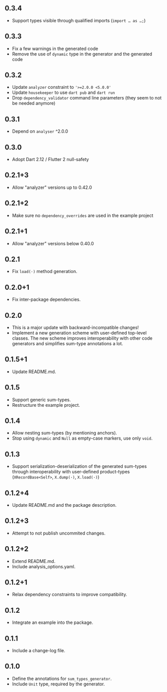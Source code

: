 ## 0.3.4

- Support types visible through qualified imports (`import … as …;`)

## 0.3.3

- Fix a few warnings in the generated code
- Remove the use of `dynamic` type in the generator and the generated code

## 0.3.2

- Update `analyzer` constraint to `'>=2.0.0 <5.0.0'`
- Update `housekeeper` to use `dart pub` and `dart run`
- Drop `dependency_validator` command line parameters (they seem to not be needed anymore)

## 0.3.1

- Depend on `analyser` ^2.0.0

## 0.3.0

- Adopt Dart 2.12 / Flutter 2 null-safety

## 0.2.1+3

- Allow "analyzer" versions up to 0.42.0

## 0.2.1+2

- Make sure no `dependency_overrides` are used in the example project

## 0.2.1+1

- Allow "analyzer" versions below 0.40.0

## 0.2.1

- Fix `load(·)` method generation.

## 0.2.0+1

- Fix inter-package dependencies.

## 0.2.0

- This is a major update with backward-incompatible changes!
- Implement a new generation scheme with user-defined top-level classes. The new scheme improves interoperability with other code generators and simplifies sum-type annotations a lot.

## 0.1.5+1

- Update README.md.

## 0.1.5

- Support generic sum-types.
- Restructure the example project.

## 0.1.4

- Allow nesting sum-types (by mentioning anchors).
- Stop using `dynamic` and `Null` as empty-case markers, use only `void`.

## 0.1.3

- Support serialization-deserialization of the generated sum-types through interoperability with user-defined product-types (`XRecordBase<Self>`, `X.dump(·)`, `X.load(·)`)

## 0.1.2+4

- Update README.md and the package description.

## 0.1.2+3

- Attempt to not publish uncommited changes.

## 0.1.2+2

- Extend README.md.
- Include analysis_options.yaml.

## 0.1.2+1

- Relax dependency constraints to improve compatibility.

## 0.1.2

- Integrate an example into the package.

## 0.1.1

- Include a change-log file.

## 0.1.0

- Define the annotations for `sum_types_generator`.
- Include `Unit` type, required by the generator.
